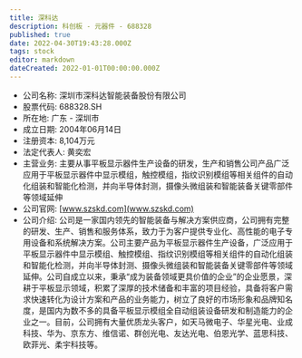 ```yaml
---
title: 深科达
description: 科创板 - 元器件 - 688328
published: true
date: 2022-04-30T19:43:28.000Z
tags: stock
editor: markdown
dateCreated: 2022-01-01T00:00:00.000Z
---
```


- 公司名称: 深圳市深科达智能装备股份有限公司
- 股票代码: 688328.SH
- 所在地: 广东 - 深圳市
- 成立日期: 2004年06月14日
- 注册资本: 8,104万元
- 法定代表人: 黄奕宏
- 主营业务: 主要从事平板显示器件生产设备的研发，生产和销售公司产品广泛应用于平板显示器件中显示模组，触控模组，指纹识别模组等相关组件的自动化组装和智能化检测，并向半导体封测，摄像头微组装和智能装备关键零部件等领域延伸
- 公司官网: [www.szskd.com](www.szskd.com)
- 公司介绍: 公司是一家国内领先的智能装备与解决方案供应商，公司拥有完整的研发、生产、销售和服务体系，致力于为客户提供专业化、高性能的电子专用设备和系统解决方案。公司主要产品为平板显示器件生产设备，广泛应用于平板显示器件中显示模组、触控模组、指纹识别模组等相关组件的自动化组装和智能化检测，并向半导体封测、摄像头微组装和智能装备关键零部件等领域延伸。公司自成立以来，秉承“成为装备领域更具价值的企业”的企业愿景，深耕于平板显示领域，积累了深厚的技术储备和丰富的项目经验，具备将客户需求快速转化为设计方案和产品的业务能力，树立了良好的市场形象和品牌知名度，是国内为数不多的具备平板显示模组全自动组装设备研发和制造能力的企业之一。目前，公司拥有大量优质龙头客户，如天马微电子、华星光电、业成科技、华为、京东方、维信诺、群创光电、友达光电、伯恩光学、蓝思科技、欧菲光、柔宇科技等。



